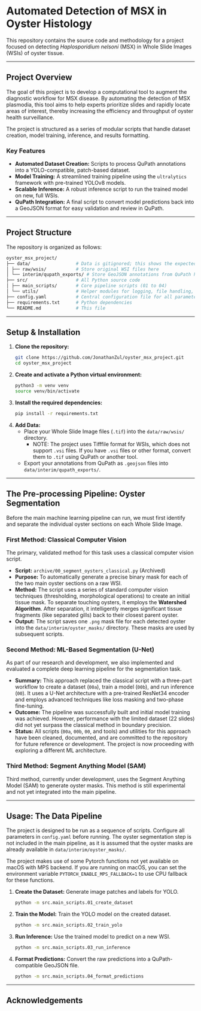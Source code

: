 # Automated Detection of MSX in Oyster Histology

This repository contains the source code and methodology for a project focused on detecting _Haplosporidium nelsoni_ (MSX) in Whole Slide Images (WSIs) of oyster tissue.

---

## Project Overview

The goal of this project is to develop a computational tool to augment the diagnostic workflow for MSX disease. By automating the detection of MSX plasmodia, this tool aims to help experts prioritize slides and rapidly locate areas of interest, thereby increasing the efficiency and throughput of oyster health surveillance.

The project is structured as a series of modular scripts that handle dataset creation, model training, inference, and results formatting.

### Key Features

- **Automated Dataset Creation:** Scripts to process QuPath annotations into a YOLO-compatible, patch-based dataset.
- **Model Training:** A streamlined training pipeline using the `ultralytics` framework with pre-trained YOLOv8 models.
- **Scalable Inference:** A robust inference script to run the trained model on new, full WSIs.
- **QuPath Integration:** A final script to convert model predictions back into a GeoJSON format for easy validation and review in QuPath.

---

## Project Structure

The repository is organized as follows:
```bash
oyster_msx_project/
├── data/                 # Data is gitignored; this shows the expected structure
│ ├── raw/wsis/           # Store original WSI files here
│ └── interim/qupath_exports/ # Store GeoJSON annotations from QuPath here
├── src/                  # All Python source code
│ ├── main_scripts/       # Core pipeline scripts (01 to 04)
│ └── utils/              # Helper modules for logging, file handling, etc.
├── config.yaml           # Central configuration file for all parameters
├── requirements.txt      # Python dependencies
└── README.md             # This file
```

---

## Setup & Installation

1.  **Clone the repository:**
    ```bash
    git clone https://github.com/JonathanZul/oyster_msx_project.git
    cd oyster_msx_project
    ```
2.  **Create and activate a Python virtual environment:**
    ```bash
    python3 -m venv venv
    source venv/bin/activate
    ```
3.  **Install the required dependencies:**
    ```bash
    pip install -r requirements.txt
    ```
4.  **Add Data:**
    -   Place your Whole Slide Image files (`.tif`) into the `data/raw/wsis/` directory.
        - NOTE: The project uses Tifffile format for WSIs, which does not support `.vsi` files. If you have `.vsi` files or other format, convert them to `.tif` using QuPath or another tool.
    -   Export your annotations from QuPath as `.geojson` files into `data/interim/qupath_exports/`.

---

## The Pre-processing Pipeline: Oyster Segmentation

Before the main machine learning pipeline can run, we must first identify and separate the individual oyster sections on each Whole Slide Image.

### First Method: Classical Computer Vision

The primary, validated method for this task uses a classical computer vision script.

-   **Script:** `archive/00_segment_oysters_classical.py` (Archived)
-   **Purpose:** To automatically generate a precise binary mask for each of the two main oyster sections on a raw WSI.
-   **Method:** The script uses a series of standard computer vision techniques (thresholding, morphological operations) to create an initial tissue mask. To separate touching oysters, it employs the **Watershed Algorithm**. After separation, it intelligently merges significant tissue fragments (like separated gills) back to their closest parent oyster.
-   **Output:** The script saves one `.png` mask file for each detected oyster into the `data/interim/oyster_masks/` directory. These masks are used by subsequent scripts.

### Second Method: ML-Based Segmentation (U-Net)

As part of our research and development, we also implemented and evaluated a complete deep learning pipeline for the segmentation task.

-   **Summary:** This approach replaced the classical script with a three-part workflow to create a dataset (`00a`), train a model (`00b`), and run inference (`00`). It uses a U-Net architecture with a pre-trained ResNet34 encoder and employs advanced techniques like loss masking and two-phase fine-tuning.
-   **Outcome:** The pipeline was successfully built and initial model training was achieved. However, performance with the limited dataset (22 slides) did not yet surpass the classical method in boundary precision.
-   **Status:** All scripts (`00a`, `00b`, `00`, and tools) and utilities for this approach have been cleaned, documented, and are committed to the repository for future reference or development. The project is now proceeding with exploring a different ML architecture.

### Third Method: Segment Anything Model (SAM)
Third method, currently under development, uses the Segment Anything Model (SAM) to generate oyster masks. This method is still experimental and not yet integrated into the main pipeline.

---

## Usage: The Data Pipeline

The project is designed to be run as a sequence of scripts. Configure all parameters in `config.yaml` before running. The oyster segmentation step is not included in the main pipeline, as it is assumed that the oyster masks are already available in `data/interim/oyster_masks/`.

The project makes use of some Pytorch functions not yet available on macOS with MPS backend. If you are running on macOS, you can set the environment variable `PYTORCH_ENABLE_MPS_FALLBACK=1` to use CPU fallback for these functions.

1.  **Create the Dataset:** Generate image patches and labels for YOLO.
    ```bash
    python -m src.main_scripts.01_create_dataset
    ```
2.  **Train the Model:** Train the YOLO model on the created dataset.
    ```bash
    python -m src.main_scripts.02_train_yolo
    ```
3.  **Run Inference:** Use the trained model to predict on a new WSI.
    ```bash
    python -m src.main_scripts.03_run_inference
    ```
4.  **Format Predictions:** Convert the raw predictions into a QuPath-compatible GeoJSON file.
    ```bash
    python -m src.main_scripts.04_format_predictions
    ```

---

## Acknowledgements
